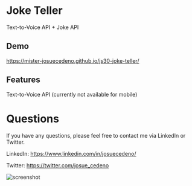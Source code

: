 # Joke Teller
Text-to-Voice API + Joke API

## Demo
https://mister-josuecedeno.github.io/js30-joke-teller/

## Features
Text-to-Voice API (currently not available for mobile)

# Questions
If you have any questions, please feel free to contact me via LinkedIn or Twitter.

LinkedIn: https://www.linkedin.com/in/josuecedeno/

Twitter: https://twitter.com/josue_cedeno

![screenshot](https://user-images.githubusercontent.com/47830532/94299407-3ff73c00-ff2d-11ea-8ca0-e3cca25028a0.gif)

